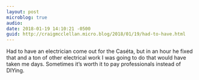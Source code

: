 ```yaml
---
layout: post
microblog: true
audio: 
date: 2018-01-19 14:10:21 -0500
guid: http://craigmcclellan.micro.blog/2018/01/19/had-to-have.html
---
```

Had to have an electrician come out for the Caséta, but in an hour he fixed that and a ton of other electrical work I was going to do that would have taken me days. Sometimes it’s worth it to pay professionals instead of DIYing. 
